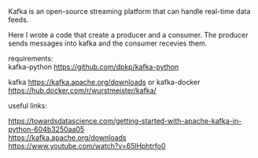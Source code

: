 Kafka is an open-source streaming platform that can handle real-time data feeds.  

Here I wrote a code that create a producer and a consumer. The producer sends messages into kafka and the consumer recevies them.

requirements:  
kafka-python
https://github.com/dpkp/kafka-python

kafka
https://kafka.apache.org/downloads
or
kafka-docker
https://hub.docker.com/r/wurstmeister/kafka/

useful links:  

https://towardsdatascience.com/getting-started-with-apache-kafka-in-python-604b3250aa05  
https://kafka.apache.org/downloads  
https://www.youtube.com/watch?v=65lHphtrfo0 
